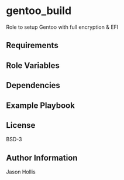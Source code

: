 gentoo_build
=========

Role to setup Gentoo with full encryption & EFI

Requirements
------------


Role Variables
--------------


Dependencies
------------


Example Playbook
----------------


License
-------

BSD-3

Author Information
------------------

Jason Hollis
